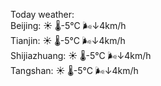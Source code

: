 Today weather:  
Beijing: ☀️   🌡️-5°C 🌬️↓4km/h  
Tianjin: ☀️   🌡️-5°C 🌬️↓4km/h  
Shijiazhuang: ☀️   🌡️-5°C 🌬️↓4km/h  
Tangshan: ☀️   🌡️-5°C 🌬️↓4km/h  
